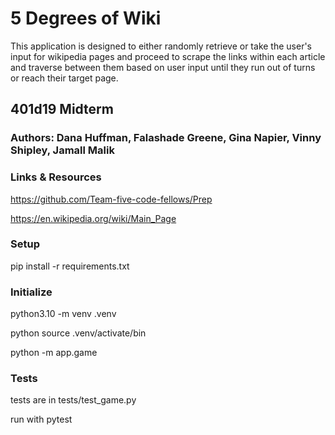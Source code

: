 # 5 Degrees of Wiki

This application is designed to either randomly retrieve or take the user's input for wikipedia pages and proceed to 
scrape the links within each article and traverse between them based on user input until they run out of turns or reach
their target page.

## 401d19 Midterm

### Authors: Dana Huffman, Falashade Greene, Gina Napier, Vinny Shipley, Jamall Malik

### Links & Resources

https://github.com/Team-five-code-fellows/Prep

https://en.wikipedia.org/wiki/Main_Page

### Setup

pip install -r requirements.txt

### Initialize

python3.10 -m venv .venv

python source .venv/activate/bin

python -m app.game

### Tests

tests are in tests/test_game.py

run with pytest